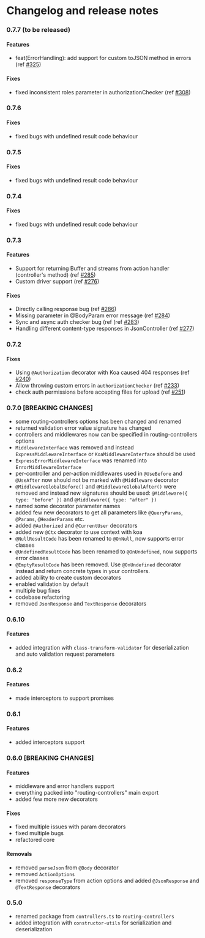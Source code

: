# Changelog and release notes

### 0.7.7 (to be released)

#### Features

- feat(ErrorHandling): add support for custom toJSON method in errors (ref [#325][#325])

#### Fixes

- fixed inconsistent roles parameter in authorizationChecker (ref [#308][#308])

### 0.7.6

#### Fixes

- fixed bugs with undefined result code behaviour

### 0.7.5

#### Fixes

- fixed bugs with undefined result code behaviour

### 0.7.4

#### Fixes

- fixed bugs with undefined result code behaviour

### 0.7.3

#### Features

- Support for returning Buffer and streams from action handler (controller's method) (ref [#285][#285])
- Custom driver support (ref [#276][#276])

#### Fixes

- Directly calling response bug (ref [#286][#286])
- Missing parameter in @BodyParam error message (ref [#284][#284])
- Sync and async auth checker bug (ref (ref [#283][#283])
- Handling different content-type responses in JsonController (ref [#277][#277])

### 0.7.2

#### Fixes

- Using `@Authorization` decorator with Koa caused 404 responses (ref [#240][#240])
- Allow throwing custom errors in `authorizationChecker` (ref [#233][#233])
- check auth permissions before accepting files for upload (ref [#251][#251])

### 0.7.0 [BREAKING CHANGES]

- some routing-controllers options has been changed and renamed
- returned validation error value signature has changed
- controllers and middlewares now can be specified in routing-controllers options
- `MiddlewareInterface` was removed and instead `ExpressMiddlewareInterface` or `KoaMiddlewareInterface` should be used
- `ExpressErrorMiddlewareInterface` was renamed into `ErrorMiddlewareInterface`
- per-controller and per-action middlewares used in `@UseBefore` and `@UseAfter` now should not be marked with `@Middleware` decorator
- `@MiddlewareGlobalBefore()` and `@MiddlewareGlobalAfter()` were removed and instead new signatures should be used: `@Middleware({ type: "before" })` and `@Middleware({ type: "after" })`
- named some decorator parameter names
- added few new decorators to get all parameters like `@QueryParams`, `@Params`, `@HeaderParams` etc.
- added `@Authorized` and `@CurrentUser` decorators
- added new `@Ctx` decorator to use context with koa
- `@NullResultCode` has been renamed to `@OnNull`, now supports error classes
- `@UndefinedResultCode` has been renamed to `@OnUndefined`, now supports error classes
- `@EmptyResultCode` has been removed. Use `@OnUndefined` decorator instead and return concrete types in your controllers.
- added ability to create custom decorators
- enabled validation by default
- multiple bug fixes
- codebase refactoring
- removed `JsonResponse` and `TextResponse` decorators

### 0.6.10

#### Features

- added integration with `class-transform-validator` for deserialization and auto validation request parameters

### 0.6.2

#### Features

- made interceptors to support promises

### 0.6.1

#### Features

- added interceptors support

### 0.6.0 [BREAKING CHANGES]

#### Features

- middleware and error handlers support
- everything packed into "routing-controllers" main export
- added few more new decorators

#### Fixes

- fixed multiple issues with param decorators
- fixed multiple bugs
- refactored core

#### Removals

- removed `parseJson` from `@Body` decorator
- removed `ActionOptions`
- removed `responseType` from action options and added `@JsonResponse` and `@TextResponse` decorators

### 0.5.0

- renamed package from `controllers.ts` to `routing-controllers`
- added integration with `constructor-utils` for serialization and deserialization

[#325]: https://github.com/pleerock/routing-controllers/pull/325
[#308]: https://github.com/pleerock/routing-controllers/pull/308
[#286]: https://github.com/pleerock/routing-controllers/pull/286
[#285]: https://github.com/pleerock/routing-controllers/pull/285
[#284]: https://github.com/pleerock/routing-controllers/pull/284
[#283]: https://github.com/pleerock/routing-controllers/pull/283
[#277]: https://github.com/pleerock/routing-controllers/pull/277
[#276]: https://github.com/pleerock/routing-controllers/pull/276
[#251]: https://github.com/pleerock/routing-controllers/pull/251
[#240]: https://github.com/pleerock/routing-controllers/pull/240
[#233]: https://github.com/pleerock/routing-controllers/pull/233